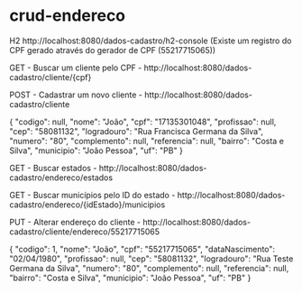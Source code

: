 # crud-endereco

H2 http://localhost:8080/dados-cadastro/h2-console (Existe um registro do CPF gerado através do gerador de CPF (55217715065))

GET - Buscar um cliente pelo CPF -  http://localhost:8080/dados-cadastro/cliente/{cpf}

POST - Cadastrar um novo cliente -  http://localhost:8080/dados-cadastro/cliente

{
    "codigo": null,
    "nome": "João",
    "cpf": "17135301048",
    "profissao": null,
    "cep": "58081132",
    "logradouro": "Rua Francisca Germana da Silva",
    "numero": "80",
    "complemento": null,
    "referencia": null,
    "bairro": "Costa e Silva",
    "municipio": "João Pessoa",
    "uf": "PB"
}

GET - Buscar estados - http://localhost:8080/dados-cadastro/endereco/estados

GET - Buscar municípios pelo ID do estado - http://localhost:8080/dados-cadastro/endereco/{idEstado}/municipios

PUT - Alterar endereço do cliente - http://localhost:8080/dados-cadastro/cliente/endereco/55217715065

{
    "codigo": 1,
    "nome": "João",
    "cpf": "55217715065",
    "dataNascimento": "02/04/1980",
    "profissao": null,
    "cep": "58081132",
    "logradouro": "Rua Teste Germana da Silva",
    "numero": "80",
    "complemento": null,
    "referencia": null,
    "bairro": "Costa e Silva",
    "municipio": "João Pessoa",
    "uf": "PB"
}



